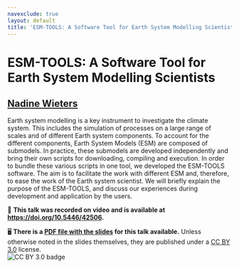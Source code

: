 ```yaml
---
navexclude: true
layout: default
title: 'ESM-TOOLS: A Software Tool for Earth System Modelling Scientists'
---
```


# ESM-TOOLS: A Software Tool for Earth System Modelling Scientists

## [Nadine Wieters](../../speaker/AGQRLZ/)

Earth system modelling is a key instrument to investigate the climate system. This includes the simulation of processes on a large range of scales and of different Earth system components. To account for the different components, Earth System Models (ESM) are composed of submodels. In practice, these submodels are developed independently and bring their own scripts for downloading, compiling and execution. In order to bundle these various scripts in one tool, we developed the ESM-TOOLS software. The aim is to facilitate the work with different ESM and, therefore, to ease the work of the Earth system scientist. We will briefly explain the purpose of the ESM-TOOLS, and discuss our experiences during development and application by the users.

🎥 **This talk was recorded on video and is available at <https://doi.org/10.5446/42506>.**

🖥 **There is a [PDF file with the slides](slides.pdf) for this talk available.** Unless otherwise noted in the slides themselves, they are published under a [CC BY 3.0](https://creativecommons.org/licenses/by/3.0/legalcode) license.  
![CC BY 3.0 badge](https://licensebuttons.net/l/by/3.0/80x15.png)